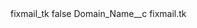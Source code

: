 <?xml version="1.0" encoding="UTF-8"?>
<CustomMetadata xmlns="http://soap.sforce.com/2006/04/metadata" xmlns:xsi="http://www.w3.org/2001/XMLSchema-instance" xmlns:xsd="http://www.w3.org/2001/XMLSchema">
    <label>fixmail_tk</label>
    <protected>false</protected>
    <values>
        <field>Domain_Name__c</field>
        <value xsi:type="xsd:string">fixmail.tk</value>
    </values>
</CustomMetadata>

